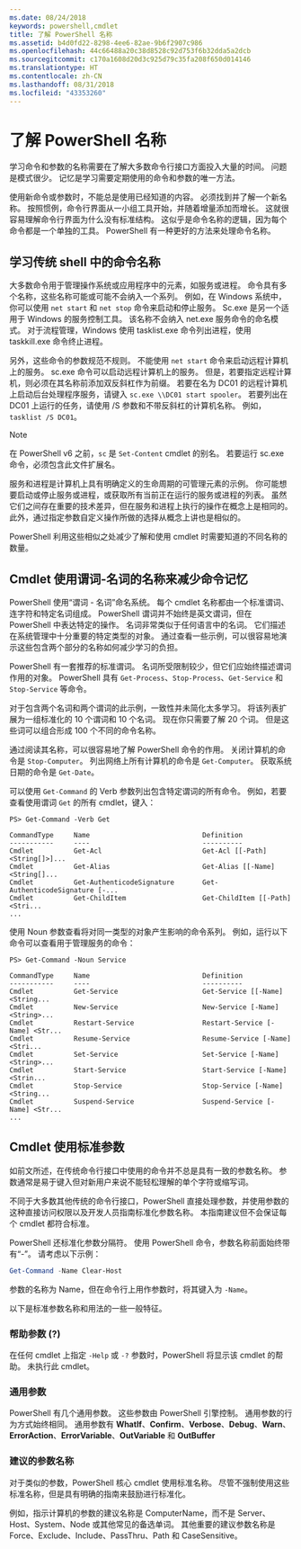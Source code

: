 ```yaml
---
ms.date: 08/24/2018
keywords: powershell,cmdlet
title: 了解 PowerShell 名称
ms.assetid: b4d0fd22-8298-4ee6-82ae-9b6f2907c986
ms.openlocfilehash: 44c66488a20c38d8528c92d753f6b32dda5a2dcb
ms.sourcegitcommit: c170a1608d20d3c925d79c35fa208f650d014146
ms.translationtype: HT
ms.contentlocale: zh-CN
ms.lasthandoff: 08/31/2018
ms.locfileid: "43353260"
---
```

# <a name="learning-powershell-names"></a>了解 PowerShell 名称

学习命令和参数的名称需要在了解大多数命令行接口方面投入大量的时间。 问题是模式很少。 记忆是学习需要定期使用的命令和参数的唯一方法。

使用新命令或参数时，不能总是使用已经知道的内容。 必须找到并了解一个新名称。 按照惯例，命令行界面从一小组工具开始，并随着增量添加而增长。 这就很容易理解命令行界面为什么没有标准结构。
这似乎是命令名称的逻辑，因为每个命令都是一个单独的工具。 PowerShell 有一种更好的方法来处理命令名称。

## <a name="learning-command-names-in-traditional-shells"></a>学习传统 shell 中的命令名称

大多数命令用于管理操作系统或应用程序中的元素，如服务或进程。 命令具有多个名称，这些名称可能或可能不会纳入一个系列。 例如，在 Windows 系统中，你可以使用 `net start` 和 `net stop` 命令来启动和停止服务。 Sc.exe 是另一个适用于 Windows 的服务控制工具。 该名称不会纳入 net.exe 服务命令的命名模式。 对于流程管理，Windows 使用 tasklist.exe 命令列出进程，使用 taskkill.exe 命令终止进程。

另外，这些命令的参数规范不规则。 不能使用 `net start` 命令来启动远程计算机上的服务。 sc.exe  命令可以启动远程计算机上的服务。 但是，若要指定远程计算机，则必须在其名称前添加双反斜杠作为前缀。 若要在名为 DC01 的远程计算机上启动后台处理程序服务，请键入 `sc.exe \\DC01 start spooler`。
若要列出在 DC01 上运行的任务，请使用 /S 参数和不带反斜杠的计算机名称。 例如，`tasklist /S DC01`。

> [!NOTE]
> 在 PowerShell v6 之前，`sc` 是 `Set-Content` cmdlet 的别名。 若要运行 sc.exe 命令，必须包含此文件扩展名。

服务和进程是计算机上具有明确定义的生命周期的可管理元素的示例。 你可能想要启动或停止服务或进程，或获取所有当前正在运行的服务或进程的列表。 虽然它们之间存在重要的技术差异，但在服务和进程上执行的操作在概念上是相同的。 此外，通过指定参数自定义操作所做的选择从概念上讲也是相似的。

PowerShell 利用这些相似之处减少了解和使用 cmdlet 时需要知道的不同名称的数量。

## <a name="cmdlets-use-verb-noun-names-to-reduce-command-memorization"></a>Cmdlet 使用谓词-名词的名称来减少命令记忆

PowerShell 使用“谓词 - 名词”命名系统。 每个 cmdlet 名称都由一个标准谓词、连字符和特定名词组成。 PowerShell 谓词并不始终是英文谓词，但在 PowerShell 中表达特定的操作。 名词非常类似于任何语言中的名词。 它们描述在系统管理中十分重要的特定类型的对象。 通过查看一些示例，可以很容易地演示这些包含两个部分的名称如何减少学习的负担。

PowerShell 有一套推荐的标准谓词。 名词所受限制较少，但它们应始终描述谓词作用的对象。 PowerShell 具有 `Get-Process`、`Stop-Process`、`Get-Service` 和 `Stop-Service` 等命令。

对于包含两个名词和两个谓词的此示例，一致性并未简化太多学习。 将该列表扩展为一组标准化的 10 个谓词和 10 个名词。 现在你只需要了解 20 个词。
但是这些词可以组合形成 100 个不同的命令名称。

通过阅读其名称，可以很容易地了解 PowerShell 命令的作用。 关闭计算机的命令是 `Stop-Computer`。 列出网络上所有计算机的命令是 `Get-Computer`。 获取系统日期的命令是 `Get-Date`。

可以使用 `Get-Command` 的 Verb 参数列出包含特定谓词的所有命令。 例如，若要查看使用谓词 `Get` 的所有 cmdlet，键入：

```
PS> Get-Command -Verb Get

CommandType     Name                            Definition
-----------     ----                            ----------
Cmdlet          Get-Acl                         Get-Acl [[-Path] <String[]>]...
Cmdlet          Get-Alias                       Get-Alias [[-Name] <String[]...
Cmdlet          Get-AuthenticodeSignature       Get-AuthenticodeSignature [-...
Cmdlet          Get-ChildItem                   Get-ChildItem [[-Path] <Stri...
...
```

使用 Noun 参数查看将对同一类型的对象产生影响的命令系列。 例如，运行以下命令可以查看用于管理服务的命令：

```
PS> Get-Command -Noun Service

CommandType     Name                            Definition
-----------     ----                            ----------
Cmdlet          Get-Service                     Get-Service [[-Name] <String...
Cmdlet          New-Service                     New-Service [-Name] <String>...
Cmdlet          Restart-Service                 Restart-Service [-Name] <Str...
Cmdlet          Resume-Service                  Resume-Service [-Name] <Stri...
Cmdlet          Set-Service                     Set-Service [-Name] <String>...
Cmdlet          Start-Service                   Start-Service [-Name] <Strin...
Cmdlet          Stop-Service                    Stop-Service [-Name] <String...
Cmdlet          Suspend-Service                 Suspend-Service [-Name] <Str...
...
```

## <a name="cmdlets-use-standard-parameters"></a>Cmdlet 使用标准参数

如前文所述，在传统命令行接口中使用的命令并不总是具有一致的参数名称。 参数通常是易于键入但对新用户来说不能轻松理解的单个字符或缩写词。

不同于大多数其他传统的命令行接口，PowerShell 直接处理参数，并使用参数的这种直接访问权限以及开发人员指南标准化参数名称。 本指南建议但不会保证每个 cmdlet 都符合标准。

PowerShell 还标准化参数分隔符。 使用 PowerShell 命令，参数名称前面始终带有“-”。 请考虑以下示例：

```powershell
Get-Command -Name Clear-Host
```

参数的名称为 Name，但在命令行上用作参数时，将其键入为 `-Name`。

以下是标准参数名称和用法的一些一般特征。

### <a name="the-help-parameter-"></a>帮助参数 (?)

在任何 cmdlet 上指定 `-Help` 或 `-?` 参数时，PowerShell 将显示该 cmdlet 的帮助。 未执行此 cmdlet。

### <a name="common-parameters"></a>通用参数

PowerShell 有几个通用参数。 这些参数由 PowerShell 引擎控制。 通用参数的行为方式始终相同。 通用参数有 **WhatIf**、**Confirm**、**Verbose**、**Debug**、**Warn**、**ErrorAction**、**ErrorVariable**、**OutVariable** 和 **OutBuffer**

### <a name="recommended-parameter-names"></a>建议的参数名称

对于类似的参数，PowerShell 核心 cmdlet 使用标准名称。 尽管不强制使用这些标准名称，但是具有明确的指南来鼓励进行标准化。

例如，指示计算机的参数的建议名称是 ComputerName，而不是 Server、Host、System、Node 或其他常见的备选单词。 其他重要的建议参数名称是 Force、Exclude、Include、PassThru、Path 和 CaseSensitive。